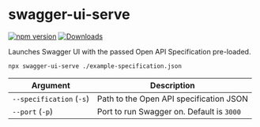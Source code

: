 # swagger-ui-serve

[![npm version](https://badge.fury.io/js/swagger-ui-serve.svg)](https://www.npmjs.com/package/swagger-ui-serve)
[![Downloads](https://img.shields.io/npm/dm/swagger-ui-serve.svg)](https://www.npmjs.com/package/swagger-ui-serve)

Launches Swagger UI with the passed Open API Specification pre-loaded.


```bash
npx swagger-ui-serve ./example-specification.json
```

| Argument                 | Description                               |
| ------------------------ | ----------------------------------------- |
| `--specification` (`-s`) | Path to the Open API specification JSON   |
| `--port` (`-p`)          | Port to run Swagger on. Default is `3000` |

